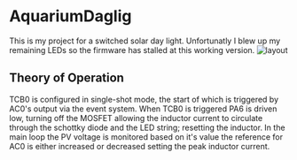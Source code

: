 # AquariumDaglig
This is my project for a switched solar day light. Unfortunatly I blew up my remaining LEDs so the firmware has stalled at this working version.
![layout](layout.svg)
## Theory of Operation
TCB0 is configured in single-shot mode, the start of which is triggered by AC0's output via the event system.
When TCB0 is triggered PA6 is driven low, turning off the MOSFET allowing the inductor current to circulate
through the schottky diode and the LED string; resetting the inductor. In the main loop the PV voltage is monitored
based on it's value the reference for AC0 is either increased or decreased setting the peak inductor current.
